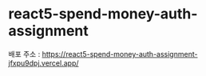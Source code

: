 # react5-spend-money-auth-assignment

배포 주소 : https://react5-spend-money-auth-assignment-jfxpu9dpj.vercel.app/
